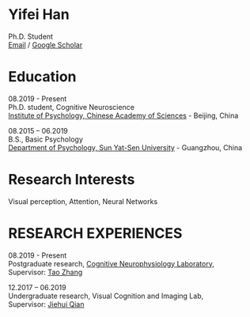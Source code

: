 # Yifei Han
Ph.D. Student<br>
[Email](hanyf@psych.ac.cn) / [Google Scholar](https://scholar.google.com/citations?user=UOXgriEAAAAJ&hl=zh-CN)<br>

# Education
08.2019 - Present<br>
Ph.D. student, Cognitive Neuroscience<br>
[Institute of Psychology, Chinese Academy of Sciences](http://psych.cas.cn/) - Beijing, China<br>

08.2015 – 06.2019<br>
B.S., Basic Psychology<br>
[Department of Psychology, Sun Yat-Sen University](https://psy.sysu.edu.cn/) - Guangzhou, China 

# Research Interests
Visual perception, Attention, Neural Networks

# RESEARCH EXPERIENCES
08.2019 - Present<br>
Postgraduate research, [Cognitive Neurophysiology Laboratory](http://neuron.psych.ac.cn/),<br>
Supervisor: [Tao Zhang](http://psych.cas.cn/sourcedb/cn/expert/201003/t20100324_6369818.html)<br>

12.2017 – 06.2019<br>
Undergraduate research, Visual Cognition and Imaging Lab, <br>
Supervisor: [Jiehui Qian](https://psy.sysu.edu.cn/teacher/309)



